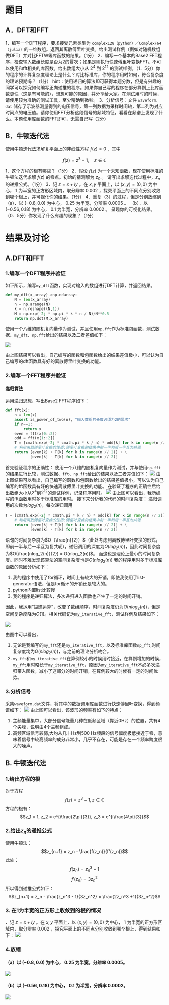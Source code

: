 # 题目
## A．DFT和FFT

1．编写一个DFT程序，要求接受元素类型为 ````complex128（python）／ComplexF64（julia）````的一维数组。返回其离散傅里叶变换。给出测试样例（例如对随机数组做DFT）并对比FFTW等库函数的结果。（1分）
2．编写一个基本的Base2 FFT程序，检查输入数组长度是否为2的幂次；如果是则执行快速傅里叶变换FFT。不可以使用和fft相关的库函数。给出数组大小从 $2^4$ 到 $2^{12}$ 的测试样例。（1．5分）你的程序的计算复杂度理论上是什么？对比标准库，你的程序用时如何，符合复杂度的理论预期吗？（1分）
hint：使用递归的算法即可获得本题分数，但是有兴趣的同学可以探究如何编写正向递推的程序。如果你自己写的程序在部分算例上比库函数更快（这是有可能的），想想可能的原因，并分享给大家。在测试用时的时候，请使用较为准确的测试工具，至少精确到微秒。
3．分析信号：文件 ````waveform．dat```` 储存了示波器测量得到的电压信号，第一列数据为采样时间轴，第二列为对应时间点的电压值。请你使用FFT分析这段信号的频域特征，看看在频谱上发现了什么。本题使用库函数的FFT即可，无需自己写（2分）

## B．牛顿迭代法

使用牛顿迭代法求解复平面上的非线性方程 $f(z)=0$ ．其中

$$
f(z)=z^3-1, \quad z \in \mathbb{C}
$$


1．这个方程的根有哪些？（1分）
2．假设 $f(z)$ 为一个未知函数，现在使用标准的牛顿法迭代求解 $f(z)$ 的零点。初始的猜测解为 $z_0$ 。 请写出求解迭代过程中，$z_n$ 的递推公式。（1分）
3．记 $z=x+i y$ 。在 $x, y$ 平面上，以 $(x, y)=(0,0)$ 为中心， 1 为半宽的正方形区域内，取分辨率 0.002 ，探究平面上的不同点分别收敛到哪个根上，并可视化你的结果。（1分）
4．重复（3）的过程，但是分别放缩到
（a）．以 $(-0.8,0.0)$ 为中心， 0.25 为半宽，分辨率 0.0005 。
（b）．以 $(-0.56,0.18)$ 为中心， 0.1 为半宽，分辨率 0.0002 。
呈现你的可视化结果。（0．5分）你发现了什么有趣的现象？（1分）

# 结果及讨论
## A.DFT和FFT
### 1.编写一个DFT程序并验证

如下所示，编写`my_dft`函数，实现对输入的数组进行DFT计算，并返回结果。
````python
def my_dft(x_array)->np.ndarray:
    N = len(x_array)
    n = np.arange(N)
    k = n.reshape((N,1))
    M = np.exp(-2j * np.pi * k * n / N)/N**0.5  
    return np.dot(M,x_array)
````
使用一个八维的随机复向量作为测试，并且使用`np.fft`作为标准包函数，测试数据、`my_dft`、`np.fft`给出的结果以及二者差值如下：

![](figure/A_1.png)

由上图结果可以看出，自己编写的函数和包函数给出的结果差值极小，可以认为自己编写的dft函数具有好的离散傅里叶变换的功能。

### 2.编写一个FFT程序并验证
#### 递归算法
运用递归思想，写出Base2 FFT程序如下：
````python
def fft(x):
    n = len(x)
    assert is_power_of_two(n), "输入数组的长度必须为2的幂次"
    if n==1:
        return x
    even = fft(x[0::2])
    odd = fft(x[1::2])
    T = [cmath.exp(-2j * cmath.pi * k / n) * odd[k] for k in range(n // 2)]
    # 利用离散傅里叶变换的性质:傅里叶变换的结果中前一半和后一半互为共轭
    return [even[k] + T[k] for k in range(n // 2)] + \
           [even[k] - T[k] for k in range(n // 2)]
````
首先验证程序的正确性：
使用一个八维的随机复向量作为测试，并与使用`np.fft`的结果进行比较，测试数据、`fft`、`np.fft`给出的结果以及二者差值如下：
![](figure/A_2_1.png)
由上图结果可以看出，自己编写的函数和包函数给出的结果差值极小，可以认为自己编写的fft函数具有好的快速离散傅里叶变换的功能。
在验证了程序的正确性后给出数组大小从$2^4$到$2^{12}$的测试样例，记录程序用时。
![](figure/A_2_2.png)
由上图可以看出，我所编写的fft函数用时多于标准库的用时。
接下来分析我的代码的时间复杂度：
递归调用的次数为$log_2(n)$，每次递归调用
```` python
T = [cmath.exp(-2j * cmath.pi * k / n) * odd[k] for k in range(n // 2)]
    # 利用离散傅里叶变换的性质:傅里叶变换的结果中前一半和后一半互为共轭
    return [even[k] + T[k] for k in range(n // 2)] + \
           [even[k] - T[k] for k in range(n // 2)] 
````
语句的时间复杂度为$O（\frac{n}{2}）$（此处考虑到离散傅里叶变换的形式，即前一半与后一半互为复共轭），递归调用的深度为$O(log_2(n))$，因此时间复杂度为$O(\frac{nlog_2(n)}{2}) = O(nlog_2(n))$。
而这也是理论上最小的时间复杂度。同时不难发现该算法的空间复杂度也是$O(nlog_2(n))$
我的程序用时多于标准库函数的原因分析如下：
1. 我的程序中使用了for循环，时间上有较大的开销，即使我使用了list-generator语法，但是for循环的开销还是较大的。
2. python内置list比较慢
3. 我的程序是递归算法，多次递归进入函数也产生了一定的时间开销。

因此，我运用“蝴蝶运算”，改变了数组顺序，时间复杂度仍为$O(nlog_2(n))$，但是空间复杂度降为$O(1)$。相关代码记为````my_iterative_fft````，测试样例及结果如下：

![](figure/A_2_3.png)

由图中可以看出，
1. 无论是我编写的````my_fft````还是````my_iterative_fft````，以及标准库函数````np_fft````,时间复杂度均为$O(nlog_2(n))$，与之前的理论分析吻合。
2. ````my_fft````和````my_iterative_fft````在算例较小的时候用时接近，在算例增加的时候，````my_fft````用时略长于````my_iterative_fft````，原因为````my_iterative_fft````不必多次递归带入函数，减小了这部分的时间开销，在算例较大的时候有一定的时间优势。


### 3.分析信号
采集````waveform.dat````文件，将其中的数据调用库函数进行快速傅里叶变换，得到频谱如下：
![](figure/A_3.png)
由上图可以看出，该波形的频率有如下的特点：
1. 主频能量集中，大部分信号能量几种在低频区域（靠近0Hz）的位置，共有4个尖峰，说明由4个主频组成。
2. 高频区域信号较弱,大约从几十Hz到500 Hz频段的信号幅度极低接近于零，意味着信号中较高频率的成分非常小，几乎不存在，可能是存在一个频率跨度很大的噪声。


## B. 牛顿迭代法
### 1.给出方程的根
对于方程
$$f(z) = z^3 - 1 ,z \in \mathbb{C} $$
方程的根有：
$$z_1 = 1, z_2 = e^{i\frac{2\pi}{3}}, z_3 = e^{i\frac{4\pi}{3}}$$

### 2.给出$z_n$的递推公式
使用牛顿法：
$$z_{n+1} = z_n - \frac{f(z_n)}{f'(z_n)}$$
此处：
$$f(z_n) = z_n^3 - 1$$
$$f'(z_n) = 3z_n^2$$
所以得到递推公式如下：
$$z_{n+1} = z_n - \frac{z_n^3 - 1}{3z_n^2} = \frac{2z_n^3 +1}{3z_n^2}$$
### 3. 在1为半宽的正方形上收敛到的根的情况
．记 $z=x+i y$ 。在 $x, y$ 平面上，以 $(x, y)=(0,0)$ 为中心， 1 为半宽的正方形区域内，取分辨率 0.002 ，探究平面上的不同点分别收敛到哪个根上，得到结果如下：
![](figure/B_3.png)
### 4.放缩
#### （a）以 $(-0.8,0.0)$ 为中心， 0.25 为半宽，分辨率 0.0005。
![](figure/B_4_1.png)

#### （b）以 $(-0.56,0.18)$ 为中心， 0.1 为半宽，分辨率 0.0002。
![](figure/B_4_2.png)